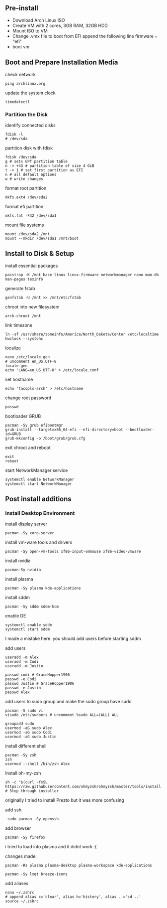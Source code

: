 ## Pre-install
- Download Arch Linux ISO
- Create VM with 2 cores, 3GB RAM, 32GB HDD
- Mount ISO to VM
- Change .vmx file to boot from EFI append the following line
	firmware = "efi"
- boot vm
## Boot and Prepare Installation Media
check network

	ping archlinux.org

update the system clock

	timedatectl

### Partition the Disk
identify connected disks

	fdisk -l
	# /dev/sda

partition disk with fdisk

	fdisk /dev/sda
	g # sets GPT partition table
	n -> +4G # partition table of size 4 GiB
	t -> 1 # set first partition as EFI
	n # all default options
	w # write changes

format root partition

	mkfs.ext4 /dev/sda2

format efi partition

	mkfs.fat -F32 /dev/sda1

mount file systems

	mount /dev/sda2 /mnt
	mount --mkdir /dev/sda1 /mnt/boot

## Install to Disk & Setup
install essential packages

	pacstrap -K /mnt base linux linux-firmware networkmanager nano man-db man-pages texinfo

generate fstab

	genfstab -U /mnt >> /mnt/etc/fstab

chroot into new filesystem

	arch-chroot /mnt

link timezone 

	ln -sf /usr/share/zoneinfo/America/North_Dakota/Center /etc/localtime
	hwclock --systohc

localize

	nano /etc/locale.gen
	# uncomment en_US.UTF-8
	locale-gen
	echo 'LANG=en_US_UTF-8' > /etc/locale.conf

set hostname

	echo 'tacopls-arch' > /etc/hostname

change root password

	passwd

bootloader GRUB

	pacman -Sy grub efibootmgr
	grub-install --target=x86_64-efi --efi-directory=boot --bootloader-id=GRUB
	grub-mkconfig -o /boot/grub/grub.cfg

exit chroot and reboot

	exit
	reboot

start NetworkManager service

	systemctl enable NetworkManager
	systemctl start NetworkManager

## Post install additions

### install Desktop Environment
install display server

	pacman -Sy xorg-server

install vm-ware tools and drivers

	pacman -Sy open-vm-tools xf86-input-vmmouse xf86-video-vmware

install nvidia

	pacman-Sy nvidia

install plasma

	pacman -Sy plasma kde-applications

install sddm

	pacman -Sy sddm sddm-kcm

enable DE

	systemctl enable sddm
	systemctl start sddm

I made a mistake here. you should add users before starting sddm

add users

	useradd -m Alex
	useradd -m Codi
	useradd -m Justin

	passwd codi # GraceHopper1906
	passwd -e Codi
	passwd Justin # GraceHopper1906
	passwd -e Justin
	passwd Alex

add users to sudo group and make the sudo group have sudo

	pacman -S sudo vi
	visudo /etc/sudoers # uncomment %sudo ALL=(ALL) ALL
	
	groupadd sudo
	usermod -aG sudo Alex
	usermod -aG sudo Codi
	usermod -aG sudo Justin

install different shell

	pacman -Sy zsh
	zsh 
	usermod --shell /bin/zsh Alex

Install oh-my-zsh

	sh -c "$(curl -fsSL https://raw.githubusercontent.com/ohmyzsh/ohmyzsh/master/tools/install.sh)"
	# Step through installer

originally I tried to install Prezto but it was more confusing

add ssh

	 sudo pacman -Sy openssh

add browser

	pacman -Sy firefox

i tried to load into plasma and it didnt work :(

changes made:

	pacman -Rs plasma plasma-desktop plasma-workspace kde-applications

	pacman -Sy lxqt breeze-icons

add aliases

	nano ~/.zshrc
	# append alias c='clear', alias h='history', alias ..='cd ..'
	source ~/.zshrc
